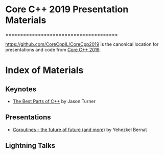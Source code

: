# Core C++ 2019 Presentation Materials
======================================

https://github.com/CoreCppIL/CoreCpp2019 is the canonical location for presentations
and code from [Core C++ 2019](http://corecpp.org).

# Index of Materials

## Keynotes

 - [The Best Parts of C++]() by Jason Turner
 
## Presentations

 - [Coroutines - the future of future (and more)](-.pdf) by Yehezkel Bernat
 
## Lightning Talks

 
